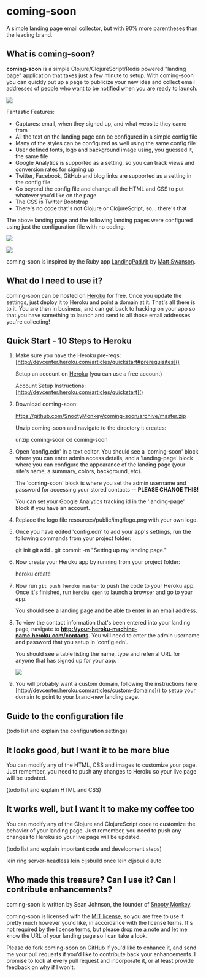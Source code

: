 # coming-soon

A simple landing page email collector, but with 90% more parentheses than the leading brand.

## What is coming-soon?

**coming-soon** is a simple Clojure/ClojureScript/Redis powered "landing page" application that takes just a few minute to setup. With coming-soon you can quickly put up a page to publicize your new idea and collect email addresses of people who want to be notified when you are ready to launch.

![](http://coming-soon-resources.s3.amazonaws.com/coming-soon-example.png)

Fantastic Features:

* Captures: email, when they signed up, and what website they came from
* All the text on the landing page can be configured in a simple config file
* Many of the styles can be configured as well using the same config file
* User defined fonts, logo and background image using, you guessed it, the same file
* Google Analytics is supported as a setting, so you can track views and conversion rates for signing up
* Twitter, Facebook, GitHub and blog links are supported as a setting in the config file
* Go beyond the config file and change all the HTML and CSS to put whatever you'd like on the page
* The CSS is Twitter Bootstrap
* There's no code that's not Clojure or ClojureScript, so... there's that
	
The above landing page and the following landing pages were configured using just the configuration file with no coding.

![](http://coming-soon-resources.s3.amazonaws.com/coming-soon-example.png)

![](http://coming-soon-resources.s3.amazonaws.com/coming-soon-example.png)

coming-soon is inspired by the Ruby app [LandingPad.rb](https://github.com/swanson/LandingPad.rb) by [Matt Swanson](https://github.com/swanson).

## What do I need to use it?

coming-soon can be hosted on [Heroku](http://heroku.com) for free. Once you update the settings, just deploy it to Heroku and point a domain at it. That's all there is to it. You are then in business, and can get back to hacking on your app so that you have something to launch and send to all those email addresses you're collecting!

## Quick Start - 10 Steps to Heroku

1. Make sure you have the Heroku pre-reqs: [http://devcenter.heroku.com/articles/quickstart#prerequisites]()

	Setup an account on [Heroku](heroku.com) (you can use a free account)  

	Account Setup Instructions: [http://devcenter.heroku.com/articles/quickstart]()  
  
1. Download coming-soon:

	https://github.com/SnootyMonkey/coming-soon/archive/master.zip

	Unzip coming-soon and navigate to the directory it creates:

	unzip coming-soon
	cd coming-soon

1. Open 'config.edn' in a text editor.  You should see a 'coming-soon' block where you can enter admin access details, and a 'landing-page' block where you can configure the appearance of the landing page (your site's name, a summary, colors, background, etc).

	The 'coming-soon' block is where you set the admin username and password for accessing your stored contacts -- **PLEASE CHANGE THIS!**

	You can set your Google Analytics tracking id in the 'landing-page' block if you have an account.

1. Replace the logo file resources/public/img/logo.png with your own logo.

1. Once you have edited 'config.edn' to add your app's settings, run the following commands from your project folder:

	git init
  git add .
  git commit -m "Setting up my landing page."

1. Now create your Heroku app by running from your project folder:

	heroku create

1. Now run `git push heroku master` to push the code to your Heroku app.  Once it's finished, run `heroku open` to launch a browser and go to your app.  

	You should see a landing page and be able to enter in an email address.

1.	To view the contact information that's been entered into your landing page, navigate to **http://your-heroku-machine-name.heroku.com/contacts**.  You will need to enter the admin username and password that you setup in 'config.edn'.  

	You should see a table listing the name, type and referral URL for anyone that has signed up for your app.

	![](http://coming-soon-resources.s3.amazonaws.com/coming-soon-admin.png)

1.  You will probably want a custom domain, following the instructions here [http://devcenter.heroku.com/articles/custom-domains]() to setup your domain to point to your brand-new landing page.

## Guide to the configuration file

(todo list and explain the configuration settings)

## It looks good, but I want it to be more blue

You can modify any of the HTML, CSS and images to customize your page. Just remember, you need to push any changes to Heroku so your live page will be updated.

(todo list and explain HTML and CSS)

## It works well, but I want it to make my coffee too

You can modify any of the Clojure and ClojureScript code to customize the behavior of your landing page. Just remember, you need to push any changes to Heroku so your live page will be updated.

(todo list and explain important code and development steps)

lein ring server-headless
lein cljsbuild once
lein cljsbuild auto

## Who made this treasure? Can I use it? Can I contribute enhancements?

coming-soon is written by Sean Johnson, the founder of [Snooty Monkey](http://snootymonkey.com).

coming-soon is licensed with the [MIT license](https://github.com/SnootyMonkey/coming-soon/blob/master/MIT-LICENSE.txt), so you are free to use it pretty much however you'd like, in accordance with the license terms. It's not required by the license terms, but please [drop me a note](http://snootmonkey.com/contact.html) and let me know the URL of your landing page so I can take a look.

Please do fork coming-soon on GitHub if you'd like to enhance it, and send me your pull requests if you'd like to contribute back your enhancements. I promise to look at every pull request and incorporate it, or at least provide feedback on why if I won't.

